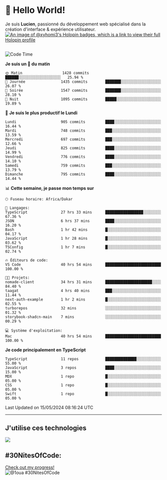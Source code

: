 # 👋 Hello World!

Je suis **Lucien**, passionné du développement web spécialisé dans la création d'interface & expérience utilisateur.
[![An image of @xyhomi3's Holopin badges, which is a link to view their full Holopin profile](https://holopin.me/xyhomi3)](https://holopin.io/@xyhomi3)

##

<!--START_SECTION:waka-->
![Code Time](http://img.shields.io/badge/Code%20Time-1%2C187%20hrs-blue)

**Je suis un 🐤 du matin** 

```text
🌞 Matin                  1428 commits        ██████░░░░░░░░░░░░░░░░░░░   25.94 % 
🌆 Journée                1435 commits        ███████░░░░░░░░░░░░░░░░░░   26.07 % 
🌃 Soirée                 1547 commits        ███████░░░░░░░░░░░░░░░░░░   28.10 % 
🌙 Nuit                   1095 commits        █████░░░░░░░░░░░░░░░░░░░░   19.89 % 
```
📅 **Je suis le plus productif le Lundi** 

```text
Lundi                    905 commits         ████░░░░░░░░░░░░░░░░░░░░░   16.44 % 
Mardi                    748 commits         ███░░░░░░░░░░░░░░░░░░░░░░   13.59 % 
Mercredi                 697 commits         ███░░░░░░░░░░░░░░░░░░░░░░   12.66 % 
Jeudi                    825 commits         ████░░░░░░░░░░░░░░░░░░░░░   14.99 % 
Vendredi                 776 commits         ████░░░░░░░░░░░░░░░░░░░░░   14.10 % 
Samedi                   759 commits         ███░░░░░░░░░░░░░░░░░░░░░░   13.79 % 
Dimanche                 795 commits         ████░░░░░░░░░░░░░░░░░░░░░   14.44 % 
```


📊 **Cette semaine, je passe mon temps sur** 

```text
🕑︎ Fuseau horaire: Africa/Dakar

💬 Langages: 
TypeScript               27 hrs 33 mins      █████████████████░░░░░░░░   67.36 % 
JSON                     6 hrs 37 mins       ████░░░░░░░░░░░░░░░░░░░░░   16.20 % 
Bash                     1 hr 42 mins        █░░░░░░░░░░░░░░░░░░░░░░░░   04.17 % 
JavaScript               1 hr 28 mins        █░░░░░░░░░░░░░░░░░░░░░░░░   03.62 % 
TSConfig                 1 hr 7 mins         █░░░░░░░░░░░░░░░░░░░░░░░░   02.74 % 

🔥 Éditeurs de code: 
VS Code                  40 hrs 54 mins      █████████████████████████   100.00 % 

🐱‍💻 Projets: 
nomade-client            34 hrs 31 mins      █████████████████████░░░░   84.40 % 
taagat                   4 hrs 40 mins       ███░░░░░░░░░░░░░░░░░░░░░░   11.44 % 
next-auth-example        1 hr 2 mins         █░░░░░░░░░░░░░░░░░░░░░░░░   02.55 % 
turborepos               32 mins             ░░░░░░░░░░░░░░░░░░░░░░░░░   01.32 % 
storybook-shadcn-main    7 mins              ░░░░░░░░░░░░░░░░░░░░░░░░░   00.29 % 

💻 Système d'exploitation: 
Mac                      40 hrs 54 mins      █████████████████████████   100.00 % 
```

**Je code principalement en TypeScript** 

```text
TypeScript               11 repos            ██████████████░░░░░░░░░░░   55.00 % 
JavaScript               3 repos             ████░░░░░░░░░░░░░░░░░░░░░   15.00 % 
MDX                      1 repo              █░░░░░░░░░░░░░░░░░░░░░░░░   05.00 % 
CSS                      1 repo              █░░░░░░░░░░░░░░░░░░░░░░░░   05.00 % 
Swift                    1 repo              █░░░░░░░░░░░░░░░░░░░░░░░░   05.00 % 
```




 Last Updated on 15/05/2024 08:16:24 UTC
<!--END_SECTION:waka-->
---

## J'utilise ces technologies

<p align="left">
  <a href="https://skillicons.dev">
    <img src="https://skillicons.dev/icons?i=ts,js,md,scss,tailwind,react,redux,docker,express,astro,vite,nextjs,vercel,figma,ableton" />
  </a>
</p>

## #30NitesOfCode:
  [Check out my progress!](https://www.codedex.io/@1oua/30-nites-of-code)  
  ![@1oua #30NitesOfCode](https://www.codedex.io/api/petStatus?user=1oua)
